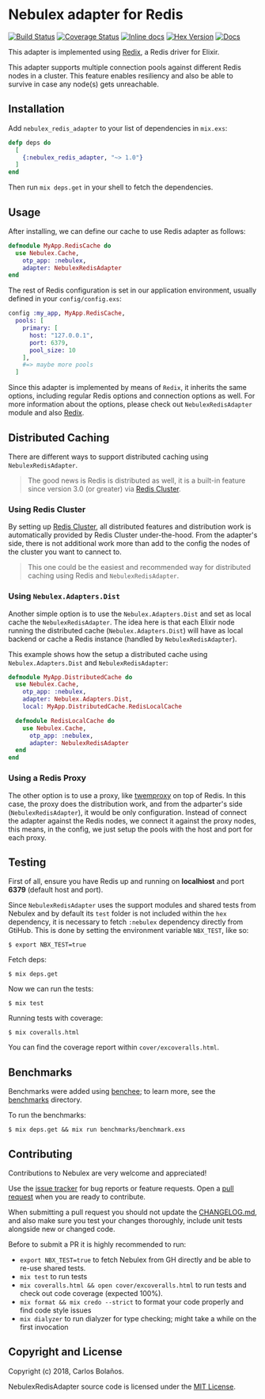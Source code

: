 # Nebulex adapter for Redis

[![Build Status](https://travis-ci.org/cabol/nebulex_redis_adapter.svg?branch=master)](https://travis-ci.org/cabol/nebulex_redis_adapter)
[![Coverage Status](https://coveralls.io/repos/github/cabol/nebulex_redis_adapter/badge.svg?branch=master)](https://coveralls.io/github/cabol/nebulex_redis_adapter?branch=master)
[![Inline docs](http://inch-ci.org/github/cabol/nebulex_redis_adapter.svg)](http://inch-ci.org/github/cabol/nebulex_redis_adapter)
[![Hex Version](https://img.shields.io/hexpm/v/nebulex_redis_adapter.svg)](https://hex.pm/packages/nebulex_redis_adapter)
[![Docs](https://img.shields.io/badge/docs-hexpm-blue.svg)](https://hexdocs.pm/nebulex_redis_adapter)

This adapter is implemented using [Redix](https://github.com/whatyouhide/redix),
a Redis driver for Elixir.

This adapter supports multiple connection pools against different Redis nodes
in a cluster. This feature enables resiliency and also be able to survive
in case any node(s) gets unreachable.

## Installation

Add `nebulex_redis_adapter` to your list of dependencies in `mix.exs`:

```elixir
defp deps do
  [
    {:nebulex_redis_adapter, "~> 1.0"}
  ]
end
```

Then run `mix deps.get` in your shell to fetch the dependencies.

## Usage

After installing, we can define our cache to use Redis adapter as follows:

```elixir
defmodule MyApp.RedisCache do
  use Nebulex.Cache,
    otp_app: :nebulex,
    adapter: NebulexRedisAdapter
end
```

The rest of Redis configuration is set in our application environment, usually
defined in your `config/config.exs`:

```elixir
config :my_app, MyApp.RedisCache,
  pools: [
    primary: [
      host: "127.0.0.1",
      port: 6379,
      pool_size: 10
    ],
    #=> maybe more pools
  ]
```

Since this adapter is implemented by means of `Redix`, it inherits the same
options, including regular Redis options and connection options as well. For
more information about the options, please check out `NebulexRedisAdapter`
module and also [Redix](https://github.com/whatyouhide/redix).

## Distributed Caching

There are different ways to support distributed caching using
`NebulexRedisAdapter`.

> The good news is Redis is distributed as well, it is a built-in feature since
  version 3.0 (or greater) via [Redis Cluster](https://redis.io/topics/cluster-tutorial).

### Using Redis Cluster

By setting up [Redis Cluster](https://redis.io/topics/cluster-tutorial), all
distributed features and distribution work is automatically provided by Redis
Cluster under-the-hood. From the adapter's side, there is not additional work
more than add to the config the nodes of the cluster you want to cannect to.

> This one could be the easiest and recommended way for distributed caching
  using Redis and `NebulexRedisAdapter`.

### Using `Nebulex.Adapters.Dist`

Another simple option is to use the `Nebulex.Adapters.Dist` and set as local
cache the `NebulexRedisAdapter`. The idea here is that each Elixir node running
the distributed cache (`Nebulex.Adapters.Dist`) will have as local backend or
cache a Redis instance (handled by `NebulexRedisAdapter`).


This example shows how the setup a distributed cache using
`Nebulex.Adapters.Dist` and `NebulexRedisAdapter`:

```elixir
defmodule MyApp.DistributedCache do
  use Nebulex.Cache,
    otp_app: :nebulex,
    adapter: Nebulex.Adapters.Dist,
    local: MyApp.DistributedCache.RedisLocalCache

  defmodule RedisLocalCache do
    use Nebulex.Cache,
      otp_app: :nebulex,
      adapter: NebulexRedisAdapter
  end
end
```

### Using a Redis Proxy

The other option is to use a proxy, like [twemproxy](https://github.com/twitter/twemproxy)
on top of Redis. In this case, the proxy does the distribution work, and from
the adparter's side (`NebulexRedisAdapter`), it would be only configuration.
Instead of connect the adapter against the Redis nodes, we connect it against
the proxy nodes, this means, in the config, we just setup the pools with the
host and port for each proxy.

## Testing

First of all, ensure you have Redis up and running on **localhiost**
and port **6379** (default host and port).

Since `NebulexRedisAdapter` uses the support modules and shared tests from
Nebulex and by default its `test` folder is not included within the `hex`
dependency, it is necessary to fetch `:nebulex` dependency directly from GtiHub.
This is done by setting the environment variable `NBX_TEST`, like so:

```
$ export NBX_TEST=true
```

Fetch deps:

```
$ mix deps.get
```

Now we can run the tests:

```
$ mix test
```

Running tests with coverage:

```
$ mix coveralls.html
```

You can find the coverage report within `cover/excoveralls.html`.

## Benchmarks

Benchmarks were added using [benchee](https://github.com/PragTob/benchee);
to learn more, see the [benchmarks](./benchmarks) directory.

To run the benchmarks:

```
$ mix deps.get && mix run benchmarks/benchmark.exs
```

## Contributing

Contributions to Nebulex are very welcome and appreciated!

Use the [issue tracker](https://github.com/cabol/nebulex_redis_adapter/issues)
for bug reports or feature requests. Open a
[pull request](https://github.com/cabol/nebulex_redis_adapter/pulls)
when you are ready to contribute.

When submitting a pull request you should not update the [CHANGELOG.md](CHANGELOG.md),
and also make sure you test your changes thoroughly, include unit tests
alongside new or changed code.

Before to submit a PR it is highly recommended to run:

 * `export NBX_TEST=true` to fetch Nebulex from GH directly and be able to
   re-use shared tests.
 * `mix test` to run tests
 * `mix coveralls.html && open cover/excoveralls.html` to run tests and check
   out code coverage (expected 100%).
 * `mix format && mix credo --strict` to format your code properly and find code
   style issues
 * `mix dialyzer` to run dialyzer for type checking; might take a while on the
   first invocation

## Copyright and License

Copyright (c) 2018, Carlos Bolaños.

NebulexRedisAdapter source code is licensed under the [MIT License](LICENSE).
